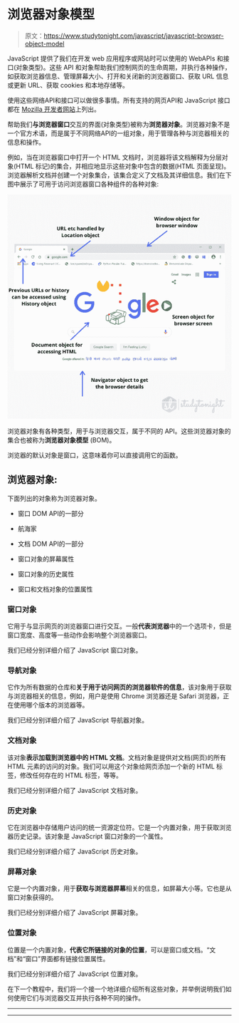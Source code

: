 # 浏览器对象模型

> 原文：<https://www.studytonight.com/javascript/javascript-browser-object-model>

JavaScript 提供了我们在开发 web 应用程序或网站时可以使用的 WebAPIs 和接口(对象类型)。这些 API 和对象帮助我们控制网页的生命周期，并执行各种操作，如获取浏览器信息、管理屏幕大小、打开和关闭新的浏览器窗口、获取 URL 信息或更新 URL、获取 cookies 和本地存储等。

使用这些网络API和接口可以做很多事情。所有支持的网页API和 JavaScript 接口都在 [Mozilla 开发者网站](https://developer.mozilla.org/en-US/docs/Web/API)上列出。

帮助我们**与浏览器窗口**交互的界面(对象类型)被称为**浏览器对象**。浏览器对象不是一个官方术语，而是属于不同网络API的一组对象，用于管理各种与浏览器相关的信息和操作。

例如，当在浏览器窗口中打开一个 HTML 文档时，浏览器将该文档解释为分层对象(HTML 标记)的集合，并相应地显示这些对象中包含的数据(HTML 页面呈现)。浏览器解析文档并创建一个对象集合，该集合定义了文档及其详细信息。我们在下图中展示了可用于访问浏览器窗口各种组件的各种对象:

![JavaScript Browser object Model Example](img/3871ad01967fbf1e3d0e5232863826df.png)

浏览器对象有各种类型，用于与浏览器交互，属于不同的 API。这些浏览器对象的集合也被称为**浏览器对象模型** (BOM)。

浏览器的默认对象是窗口，这意味着你可以直接调用它的函数。

## 浏览器对象:

下面列出的对象称为浏览器对象。

*   窗口 DOM API的一部分

*   航海家

*   文档 DOM API的一部分

*   窗口对象的屏幕属性

*   窗口对象的历史属性

*   窗口和文档对象的位置属性

### 窗口对象

它用于与显示网页的浏览器窗口进行交互。一般**代表浏览器**中的一个选项卡，但是窗口宽度、高度等一些动作会影响整个浏览器窗口。

我们已经分别详细介绍了 JavaScript 窗口对象。

### 导航对象

它作为所有数据的仓库和**关于用于访问网页的浏览器软件的信息**，该对象用于获取与浏览器相关的信息，例如，用户是使用 Chrome 浏览器还是 Safari 浏览器，正在使用哪个版本的浏览器等。

我们已经分别详细介绍了 JavaScript 导航器对象。

### 文档对象

该对象**表示加载到浏览器中的 HTML 文档**。文档对象是提供对文档(网页)的所有 HTML 元素的访问的对象。我们可以用这个对象给网页添加一个新的 HTML 标签，修改任何存在的 HTML 标签，等等。

我们已经分别详细介绍了 JavaScript 文档对象。

### 历史对象

它在浏览器中存储用户访问的统一资源定位符。它是一个内置对象，用于获取浏览器历史记录。该对象是 JavaScript 窗口对象的一个属性。

我们已经分别详细介绍了 JavaScript 历史对象。

### 屏幕对象

它是一个内置对象，用于**获取与浏览器屏幕**相关的信息，如屏幕大小等。它也是从窗口对象获得的。

我们已经分别详细介绍了 JavaScript 屏幕对象。

### 位置对象

位置是一个内置对象，**代表它所链接的对象的位置**，可以是窗口或文档。“文档”和“窗口”界面都有链接位置属性。

我们已经分别详细介绍了 JavaScript 位置对象。

在下一个教程中，我们将一个接一个地详细介绍所有这些对象，并举例说明我们如何使用它们与浏览器交互并执行各种不同的操作。

* * *

* * *